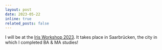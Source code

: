 ```yaml
---
layout: post
date: 2023-05-22
inline: true
related_posts: false
---
```


I will be at the [Iris Workshop 2023](https://iris-project.org/workshop-2023/). 
It takes place in Saarbrücken, the city in which I completed BA & MA studies!
